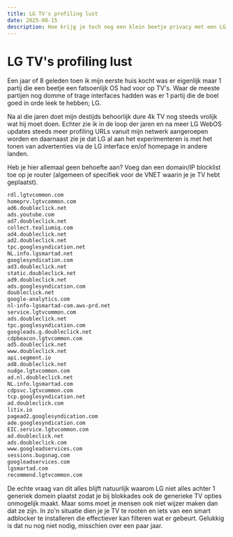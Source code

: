 ```yaml
---
title: LG TV's profiling lust
date: 2025-08-15
description: Hoe krijg je toch nog een klein beetje privacy met een LG TV?
---
```


# LG TV's profiling lust

Een jaar of 8 geleden toen ik mijn eerste huis kocht was er eigenlijk maar 1 partij die een beetje een fatsoenlijk OS had voor op TV's. Waar de meeste partijen nog domme of trage interfaces hadden was er 1 partij die de boel goed in orde leek te hebben; LG.

Na al die jaren doet mijn destijds behoorlijk dure 4k TV nog steeds vrolijk wat hij moet doen. Echter zie ik in de loop der jaren en na meer LG WebOS updates steeds meer profiling URLs vanuit mijn netwerk aangeroepen worden en daarnaast zie je dat LG al aan het experimenteren is met het tonen van advertenties via de LG interface en/of homepage in andere landen.

Heb je hier allemaal geen behoefte aan? Voeg dan een domain/IP blocklist toe op je router (algemeen of specifiek voor de VNET waarin je je TV hebt geplaatst).

```bash
rdl.lgtvcommon.com
homeprv.lgtvcommon.com
ad6.doubleclick.net
ads.youtube.com
ad7.doubleclick.net
collect.tealiumiq.com
ad4.doubleclick.net
ad2.doubleclick.net
tpc.googlesyndication.net
NL.info.lgsmartad.net
googlesyndication.com
ad3.doubleclick.net
static.doubleclick.net
ad9.doubleclick.net
ads.googlesyndication.com
doubleclick.net
google-analytics.com
nl-info-lgsmartad-com.aws-prd.net
service.lgtvcommon.com
ads.doubleclick.net
tpc.googlesyndication.com
googleads.g.doubleclick.net
cdpbeacon.lgtvcommon.com
ad5.doubleclick.net
www.doubleclick.net
api.segment.io
ad8.doubleclick.net
nudge.lgtvcommon.com
ad.nl.doubleclick.net
NL.info.lgsmartad.com
cdpsvc.lgtvcommon.com
tcp.googlesyndication.net
ad.doubleclick.com
litix.io
pagead2.googlesyndication.com
ade.googlesyndication.com
EIC.service.lgtvcommon.com
ad.doubleclick.net
ads.doubleclick.com
www.googleadservices.com
sessions.bugsnag.com
googleadservices.com
lgsmartad.com
recommend.lgtvcommon.com
```

De echte vraag van dit alles blijft natuurlijk waarom LG niet alles achter 1 generiek domein plaatst zodat je bij blokkades ook de generieke TV opties onmogelijk maakt. Maar soms moet je mensen ook niet wijzer maken dan dat ze zijn. In zo'n situatie dien je je TV te rooten en iets van een smart adblocker te installeren die effectiever kan filteren wat er gebeurt. Gelukkig is dat nu nog niet nodig, misschien over een paar jaar.
